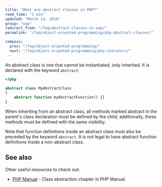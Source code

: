 ```yaml
---
title: "What are abstract classes in PHP?"
read_time: "1 min"
updated: "March 14, 2016"
group: "oop"
redirect_from: "/faq/abstract-classes-in-oop/"
permalink: "/faq/object-oriented-programming/php-abstract-classes/"

compass:
  prev: "/faq/object-oriented-programming/"
  next: "/faq/object-oriented-programming/php-iterators/"
---
```


An abstract class is one that cannot be instantiated, only inherited. It is declared
with the keyword `abstract`:

~~~php
<?php

abstract class MyAbstractClass
{
    abstract function myAbstractFunction() {}
}
~~~

When inheriting from an abstract class, all methods marked abstract in the
parent's class declaration must be defined by the child; additionally, these
methods must be defined with the same visibility.

Note that function definitions inside an abstract class must also be preceded by
the keyword `abstract`. It is not legal to have abstract function definitions
inside a non-abstract class.

## See also

Other useful resources to check out:

* [PHP Manual](http://php.net/manual/en/language.oop5.abstract.php) - Class abstraction chapter in PHP Manual.
